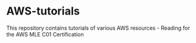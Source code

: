 # AWS-tutorials
This repository contains tutorials of various AWS resources - Reading for the AWS MLE C01 Certification
